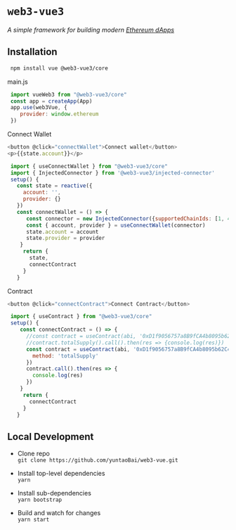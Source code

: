 # `web3-vue3` 

_A simple framework for building modern [Ethereum dApps](https://ethereum.org/beginners/)_

## Installation

``` bash
 npm install vue @web3-vue3/core
```
  main.js
``` js
 import vueWeb3 from "@web3-vue3/core"
 const app = createApp(App)
 app.use(web3Vue, {
    provider: window.ethereum
 })
```

Connect Wallet
``` js
<button @click="connectWallet">Connect wallet</button>
<p>{{state.account}}</p>

 import { useConnectWallet } from "@web3-vue3/core"
 import { InjectedConnector } from '@web3-vue3/injected-connector'
 setup() {
   const state = reactive({
     account: '',
     provider: {}
   })
   const connectWallet = () => {
      const connector = new InjectedConnector({supportedChainIds: [1, 4, 56]})
      const { account, provider } = useConnectWallet(connector)
      state.account = account
      state.provider = provider
    }
     return {
       state,
       connectContract
     }
   }
```

Contract
``` js
<button @click="connectContract">Connect Contract</button>

 import { useContract } from "@web3-vue3/core"
 setup() {
    const connectContract = () => {
      //const contract = useContract(abi, '0xD1f9056757a8B9fCA4b8095b62C4A47F57c2Ce63')
      //contract.totalSupply().call().then(res => {console.log(res)})
      const contract = useContract(abi, '0xD1f9056757a8B9fCA4b8095b62C4A47F57c2Ce63', {
        method: 'totalSupply'
      })
      contract.call().then(res => {
        console.log(res)
      })
    }
     return {
       connectContract
     }
   }
```

## Local Development

- Clone repo\
  `git clone https://github.com/yuntaoBai/web3-vue.git`

- Install top-level dependencies\
  `yarn`

- Install sub-dependencies\
  `yarn bootstrap`

- Build and watch for changes\
  `yarn start`
